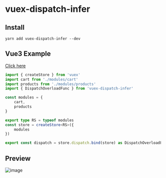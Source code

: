 # vuex-dispatch-infer
## Install
`yarn add vuex-dispatch-infer --dev`
## Vue3 Example
[Click here](./example)
```typescript
import { createStore } from 'vuex'
import cart from './modules/cart'
import products from './modules/products'
import { DispatchOverloadFunc } from 'vuex-dispatch-infer'

const modules = {
    cart,
    products
}

export type RS = typeof modules 
const store = createStore<RS>({
    modules
})

export const dispatch = store.dispatch.bind(store) as DispatchOverloadFunc<RS> 

```
## Preview

![image](https://user-images.githubusercontent.com/25872019/105982567-68a56300-60d2-11eb-955f-c9bcf4f21695.png)

